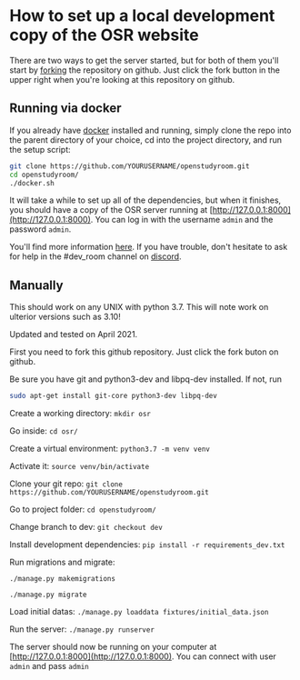 # How to set up a local development copy of the OSR website
There are two ways to get the server started, but for both of them you'll start by [forking](https://help.github.com/articles/fork-a-repo/) the repository on github. Just click the fork button in the upper right when you're looking at this repository on github.

## Running via docker
If you already have [docker](https://docker.com) installed and running, simply clone the repo into the parent directory of your choice, cd into the project directory, and run the setup script:
```bash
git clone https://github.com/YOURUSERNAME/openstudyroom.git
cd openstudyroom/
./docker.sh
```

It will take a while to set up all of the dependencies, but when it finishes, you should have a copy of the OSR server running at [http://127.0.0.1:8000](http://127.0.0.1:8000). You can log in with the username `admin` and the password `admin`.

You'll find more information [here](/docs/docker.md). If you have trouble, don't hesitate to ask for help in the #dev_room channel on [discord](https://discord.gg/7sbMHyC).

## Manually

This should work on any UNIX with python 3.7. This will note work on ulterior versions such as 3.10!

Updated and tested on April 2021.

First you need to fork this github repository. Just click the fork buton on github.

Be sure you have git and python3-dev and libpq-dev installed. If not, run
```bash
sudo apt-get install git-core python3-dev libpq-dev
```

Create a working directory: `mkdir osr`

Go inside: `cd osr/`

Create a virtual environment: `python3.7 -m venv venv`

Activate it: `source venv/bin/activate`

Clone your git repo: `git clone https://github.com/YOURUSERNAME/openstudyroom.git`

Go to project folder: `cd openstudyroom/`

Change branch to dev: `git checkout dev`

Install development dependencies: `pip install -r requirements_dev.txt`

Run migrations and migrate:

`./manage.py makemigrations`

`./manage.py migrate`

Load initial datas:
`./manage.py loaddata fixtures/initial_data.json `

Run the server:
`./manage.py runserver`

The server should now be running on your computer at [http://127.0.0.1:8000](http://127.0.0.1:8000). You can connect with user `admin` and pass `admin`
